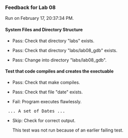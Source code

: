 ### Feedback for Lab 08

Run on February 17, 20:37:34 PM.


#### System Files and Directory Structure

+ Pass: Check that directory "labs" exists.

+ Pass: Check that directory "labs/lab08_gdb" exists.

+ Pass: Change into directory "labs/lab08_gdb".


#### Test that code compiles and creates the exectuable

+ Pass: Check that make compiles.



+ Pass: Check that file "date" exists.

+ Fail: Program executes flawlessly.

<pre> ... A set of Dates ... 
</pre>



+ Skip: Check for correct output.

  This test was not run because of an earlier failing test.

